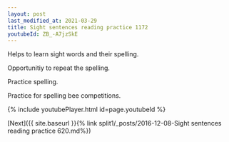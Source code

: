 ```yaml
---
layout: post
last_modified_at: 2021-03-29
title: Sight sentences reading practice 1172
youtubeId: ZB_-A7jzSkE
---
```

 
 
Helps to learn sight words and their spelling.

Opportunitiy to repeat the spelling. 

Practice spelling. 
 
Practice for spelling bee competitions. 
 
{% include youtubePlayer.html id=page.youtubeId %}
 
 

[Next]({{ site.baseurl }}{% link  split1/_posts/2016-12-08-Sight sentences reading practice 620.md%})
 
